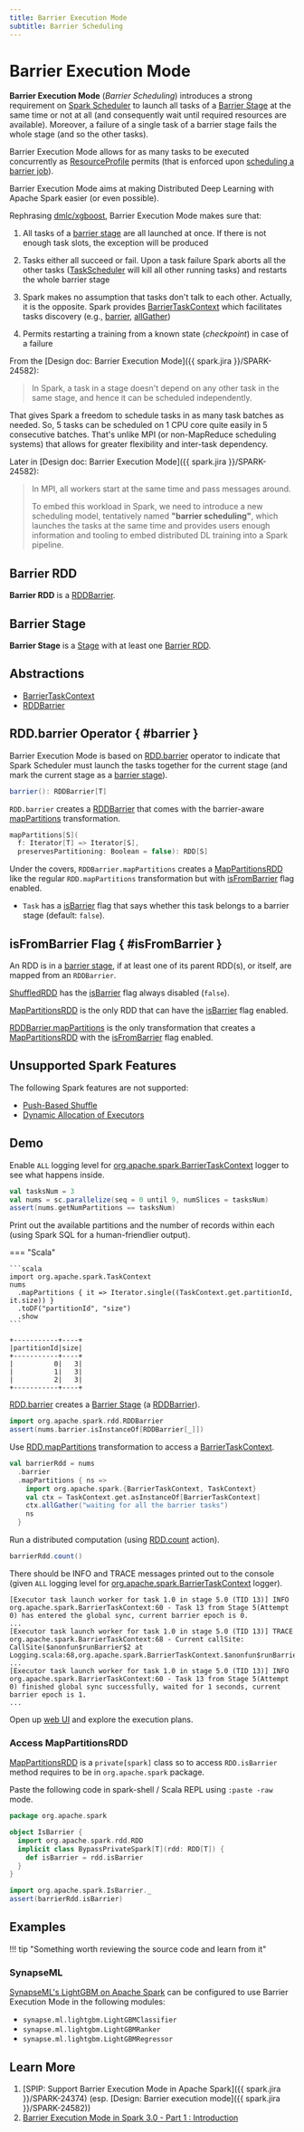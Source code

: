 ```yaml
---
title: Barrier Execution Mode
subtitle: Barrier Scheduling
---
```


# Barrier Execution Mode

**Barrier Execution Mode** (_Barrier Scheduling_) introduces a strong requirement on [Spark Scheduler](../scheduler/TaskScheduler.md) to launch all tasks of a [Barrier Stage](#barrier-stage) at the same time or not at all (and consequently wait until required resources are available). Moreover, a failure of a single task of a barrier stage fails the whole stage (and so the other tasks).

Barrier Execution Mode allows for as many tasks to be executed concurrently as [ResourceProfile](../stage-level-scheduling/ResourceProfile.md) permits (that is enforced upon [scheduling a barrier job](../scheduler/TaskSchedulerImpl.md#calculateAvailableSlots)).

Barrier Execution Mode aims at making Distributed Deep Learning with Apache Spark easier (or even possible).

Rephrasing [dmlc/xgboost](https://github.com/dmlc/xgboost/issues/4793), Barrier Execution Mode makes sure that:

1. All tasks of a [barrier stage](#barrier-stage) are all launched at once. If there is not enough task slots, the exception will be produced

1. Tasks either all succeed or fail. Upon a task failure Spark aborts all the other tasks ([TaskScheduler](../scheduler/TaskScheduler.md) will kill all other running tasks) and restarts the whole barrier stage

1. Spark makes no assumption that tasks don't talk to each other. Actually, it is the opposite. Spark provides [BarrierTaskContext](BarrierTaskContext.md) which facilitates tasks discovery (e.g., [barrier](BarrierTaskContext.md#barrier), [allGather](BarrierTaskContext.md#allGather))

1. Permits restarting a training from a known state (_checkpoint_) in case of a failure

From the [Design doc: Barrier Execution Mode]({{ spark.jira }}/SPARK-24582):

> In Spark, a task in a stage doesn't depend on any other task in the same stage, and hence it can be scheduled independently.

That gives Spark a freedom to schedule tasks in as many task batches as needed. So, 5 tasks can be scheduled on 1 CPU core quite easily in 5 consecutive batches. That's unlike MPI (or non-MapReduce scheduling systems) that allows for greater flexibility and inter-task dependency.

Later in [Design doc: Barrier Execution Mode]({{ spark.jira }}/SPARK-24582):

> In MPI, all workers start at the same time and pass messages around.
>
> To embed this workload in Spark, we need to introduce a new scheduling model, tentatively named **"barrier scheduling"**, which launches the tasks at the same time and provides users enough information and tooling to embed distributed DL training into a Spark pipeline.

## Barrier RDD

**Barrier RDD** is a [RDDBarrier](RDDBarrier.md).

## Barrier Stage

**Barrier Stage** is a [Stage](../scheduler/Stage.md) with at least one [Barrier RDD](#barrier-rdd).

## Abstractions

* [BarrierTaskContext](BarrierTaskContext.md)
* [RDDBarrier](RDDBarrier.md)

## RDD.barrier Operator { #barrier }

Barrier Execution Mode is based on [RDD.barrier](../rdd/RDD.md#barrier) operator to indicate that Spark Scheduler must launch the tasks together for the current stage (and mark the current stage as a [barrier stage](#barrier-stage)).

```scala
barrier(): RDDBarrier[T]
```

`RDD.barrier` creates a [RDDBarrier](RDDBarrier.md) that comes with the barrier-aware [mapPartitions](RDDBarrier.md#mapPartitions) transformation.

```scala
mapPartitions[S](
  f: Iterator[T] => Iterator[S],
  preservesPartitioning: Boolean = false): RDD[S]
```

Under the covers, `RDDBarrier.mapPartitions` creates a [MapPartitionsRDD](../rdd/MapPartitionsRDD.md) like the regular `RDD.mapPartitions` transformation but with [isFromBarrier](../rdd/MapPartitionsRDD.md#isFromBarrier) flag enabled.

* `Task` has a [isBarrier](../scheduler/Task.md#isBarrier) flag that says whether this task belongs to a barrier stage (default: `false`).

## isFromBarrier Flag { #isFromBarrier }

An RDD is in a [barrier stage](#barrier-stage), if at least one of its parent RDD(s), or itself, are mapped from an `RDDBarrier`.

[ShuffledRDD](../rdd/ShuffledRDD.md) has the [isBarrier](../rdd/RDD.md#isBarrier) flag always disabled (`false`).

[MapPartitionsRDD](../rdd/MapPartitionsRDD.md) is the only RDD that can have the [isBarrier](../rdd/RDD.md#isBarrier_) flag enabled.

[RDDBarrier.mapPartitions](RDDBarrier.md#mapPartitions) is the only transformation that creates a [MapPartitionsRDD](../rdd/MapPartitionsRDD.md) with the [isFromBarrier](../rdd/MapPartitionsRDD.md#isFromBarrier) flag enabled.

## Unsupported Spark Features

The following Spark features are not supported:

* [Push-Based Shuffle](../push-based-shuffle.md)
* [Dynamic Allocation of Executors](../dynamic-allocation/index.md)

## Demo

Enable `ALL` logging level for [org.apache.spark.BarrierTaskContext](BarrierTaskContext.md#logging) logger to see what happens inside.

```scala
val tasksNum = 3
val nums = sc.parallelize(seq = 0 until 9, numSlices = tasksNum)
assert(nums.getNumPartitions == tasksNum)
```

Print out the available partitions and the number of records within each (using Spark SQL for a human-friendlier output).

=== "Scala"

    ```scala
    import org.apache.spark.TaskContext
    nums
      .mapPartitions { it => Iterator.single((TaskContext.get.partitionId, it.size)) }
      .toDF("partitionId", "size")
      .show
    ```

```text
+-----------+----+
|partitionId|size|
+-----------+----+
|          0|   3|
|          1|   3|
|          2|   3|
+-----------+----+
```

[RDD.barrier](../rdd/RDD.md#barrier) creates a [Barrier Stage](#barrier-stage) (a [RDDBarrier](RDDBarrier.md)).

```scala
import org.apache.spark.rdd.RDDBarrier
assert(nums.barrier.isInstanceOf[RDDBarrier[_]])
```

Use [RDD.mapPartitions](../rdd/RDD.md#mapPartitions) transformation to access a [BarrierTaskContext](BarrierTaskContext.md).

```scala
val barrierRdd = nums
  .barrier
  .mapPartitions { ns =>
    import org.apache.spark.{BarrierTaskContext, TaskContext}
    val ctx = TaskContext.get.asInstanceOf[BarrierTaskContext]
    ctx.allGather("waiting for all the barrier tasks")
    ns
  }
```

Run a distributed computation (using [RDD.count](../rdd/RDD.md#count) action).

```scala
barrierRdd.count()
```

There should be INFO and TRACE messages printed out to the console (given `ALL` logging level for [org.apache.spark.BarrierTaskContext](BarrierTaskContext.md#logging) logger).

```text
[Executor task launch worker for task 1.0 in stage 5.0 (TID 13)] INFO  org.apache.spark.BarrierTaskContext:60 - Task 13 from Stage 5(Attempt 0) has entered the global sync, current barrier epoch is 0.
...
[Executor task launch worker for task 1.0 in stage 5.0 (TID 13)] TRACE org.apache.spark.BarrierTaskContext:68 - Current callSite: CallSite($anonfun$runBarrier$2 at Logging.scala:68,org.apache.spark.BarrierTaskContext.$anonfun$runBarrier$2(BarrierTaskContext.scala:61)
...
[Executor task launch worker for task 1.0 in stage 5.0 (TID 13)] INFO  org.apache.spark.BarrierTaskContext:60 - Task 13 from Stage 5(Attempt 0) finished global sync successfully, waited for 1 seconds, current barrier epoch is 1.
...
```

Open up [web UI](http://localhost:4040/) and explore the execution plans.

### Access MapPartitionsRDD

[MapPartitionsRDD](../rdd/MapPartitionsRDD.md) is a `private[spark]` class so to access `RDD.isBarrier` method requires to be in `org.apache.spark` package.

Paste the following code in spark-shell / Scala REPL using `:paste -raw` mode.

```scala
package org.apache.spark

object IsBarrier {
  import org.apache.spark.rdd.RDD
  implicit class BypassPrivateSpark[T](rdd: RDD[T]) {
    def isBarrier = rdd.isBarrier
  }
}
```

```scala
import org.apache.spark.IsBarrier._
assert(barrierRdd.isBarrier)
```

## Examples

!!! tip "Something worth reviewing the source code and learn from it"

### SynapseML

[SynapseML's LightGBM on Apache Spark](https://microsoft.github.io/SynapseML/docs/features/lightgbm/about/#barrier-execution-mode) can be configured to use Barrier Execution Mode in the following modules:

* `synapse.ml.lightgbm.LightGBMClassifier`
* `synapse.ml.lightgbm.LightGBMRanker`
* `synapse.ml.lightgbm.LightGBMRegressor`

## Learn More

1. [SPIP: Support Barrier Execution Mode in Apache Spark]({{ spark.jira }}/SPARK-24374) (esp. [Design: Barrier execution mode]({{ spark.jira }}/SPARK-24582))
1. [Barrier Execution Mode in Spark 3.0 - Part 1 : Introduction](https://blog.madhukaraphatak.com/barrier-execution-mode-part-1)
